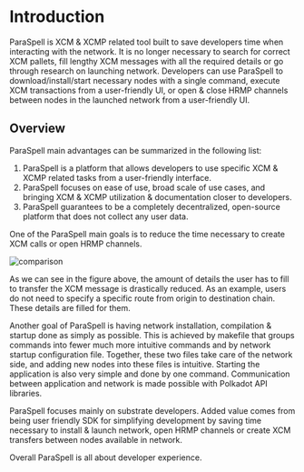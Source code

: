 # Introduction

ParaSpell is XCM & XCMP related tool built to save developers time when interacting with the network. It is no longer necessary to search for correct XCM pallets, fill lengthy XCM messages with all the required details or go through research on launching network. Developers can use ParaSpell to download/install/start necessary nodes with a single command, execute XCM transactions from a user-friendly UI, or open & close HRMP channels between nodes in the launched network from a user-friendly UI.

## Overview
ParaSpell main advantages can be summarized in the following list:

 1. ParaSpell is a platform that allows developers to use specific XCM & XCMP related tasks from a user-friendly interface.
 2. ParaSpell focuses on ease of use, broad scale of use cases, and bringing XCM & XCMP utilization & documentation closer to developers.
 3. ParaSpell guarantees to be a completely decentralized, open-source platform that does not collect any user data.

One of the ParaSpell main goals is to reduce the time necessary to create XCM calls or open HRMP channels.

![comparison](https://user-images.githubusercontent.com/55763425/198574715-1a94a865-671d-4407-b509-9611d661b914.jpg)

As we can see in the figure above, the amount of details the user has to fill to transfer the XCM message is drastically reduced. As an example, users do not need to specify a specific route from origin to destination chain. These details are filled for them.

Another goal of ParaSpell is having network installation, compilation & startup done as simply as possible. This is achieved by makefile that groups commands into fewer much more intuitive commands and by network startup configuration file. Together, these two files take care of the network side, and adding new nodes into these files is intuitive. Starting the application is also very simple and done by one command. Communication between application and network is made possible with Polkadot API libraries.

ParaSpell focuses mainly on substrate developers. Added value comes from being user friendly SDK for simplifying development by saving time necessary to install & launch network, open HRMP channels or create XCM transfers between nodes available in network.

Overall ParaSpell is all about developer experience.

